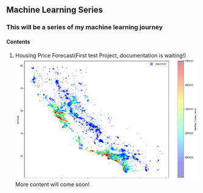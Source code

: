 ## Machine Learning Series

### This will be a series of my machine learning journey

#### Contents
1. Housing Price Forecast(First test Project, documentation is waiting!)
![California-Distribution](house.png)
More content will come soon!